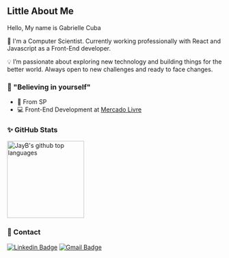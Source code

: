 ## Little About Me
Hello, My name is Gabrielle Cuba

🔭 I'm a Computer Scientist. Currently working professionally with React and Javascript as a Front-End developer.

💡 I’m passionate about exploring new technology and building things for the better world. Always open to new challenges and ready to face changes.

### 🛫 "Believing in yourself"
- 📍 From SP 
- 💻 Front-End Development at [Mercado Livre](https://www.mercadolivre.com.br/#from=homecom)

### ✨ GitHub Stats

<a href="https://github.com/gabrielleacuba">
  <img height="180em" src="https://github-readme-stats.vercel.app/api/top-langs/?username=gabrielleacuba&theme=dracula&layout=compact" alt="JayB's github top languages" />
</a>
<br/>

### 📱 Contact 

[![Linkedin Badge](https://img.shields.io/badge/-LinkedIn-blue?style=for-the-badge&logo=Linkedin&logoColor=white&link=https://www.linkedin.com/in/gabriellealmeidacuba/)](https://www.linkedin.com/in/gabriellealmeidacuba/) [![Gmail Badge](https://img.shields.io/badge/-Gmail-c14438?style=for-the-badge&logo=Gmail&logoColor=white&link=mailto:gabrielleacuba@gmail.com/)](mailto:gabrielleacuba@gmail.com/)
